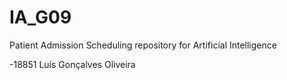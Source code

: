 # IA_G09
Patient Admission Scheduling repository for Artificial Intelligence 

-18851 Luís Gonçalves Oliveira
